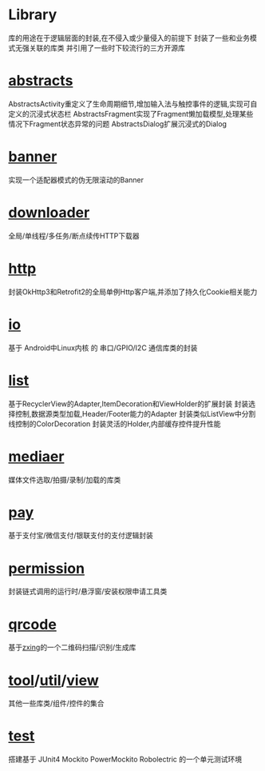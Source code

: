 # Library
库的用途在于逻辑层面的封装,在不侵入或少量侵入的前提下
封装了一些和业务模式无强关联的库类
并引用了一些时下较流行的三方开源库

# [abstracts](./abstracts/README.md)
AbstractsActivity重定义了生命周期细节,增加输入法与触控事件的逻辑,实现可自定义的沉浸式状态栏
AbstractsFragment实现了Fragment懒加载模型,处理某些情况下Fragment状态异常的问题
AbstractsDialog扩展沉浸式的Dialog

# [banner](./banner/README.md)
实现一个适配器模式的伪无限滚动的Banner

# [downloader](./downloader/README.md)
全局/单线程/多任务/断点续传HTTP下载器

# [http](./http/README.md)
封装OkHttp3和Retrofit2的全局单例Http客户端,并添加了持久化Cookie相关能力

# [io](./io/README.md)
基于 Android中Linux内核 的 串口/GPIO/I2C 通信库类的封装

# [list](./list/README.md)
基于RecyclerView的Adapter,ItemDecoration和ViewHolder的扩展封装
封装选择控制,数据源类型加载,Header/Footer能力的Adapter
封装类似ListView中分割线控制的ColorDecoration
封装灵活的Holder,内部缓存控件提升性能

# [mediaer](./mediaer/README.md)
媒体文件选取/拍摄/录制/加载的库类

# [pay](./pay/README.md)
基于支付宝/微信支付/银联支付的支付逻辑封装

# [permission](./permission/README.md)
封装链式调用的运行时/悬浮窗/安装权限申请工具类

# [qrcode](./qrcode/README.md)
基于[zxing](https://github.com/zxing/zxing)的一个二维码扫描/识别/生成库

# [tool](./tool/README.md)/[util](/util/README.md)/[view](/view/README.md)
其他一些库类/组件/控件的集合

# [test](./test/README.md)
搭建基于 JUnit4 Mockito PowerMockito Robolectric 的一个单元测试环境